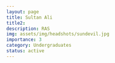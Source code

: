 ```yaml
---
layout: page
title: Sultan Ali
title2: 
description: RAS 
img: assets/img/headshots/sundevil.jpg
importance: 3
category: Undergraduates
status: active
---
```




